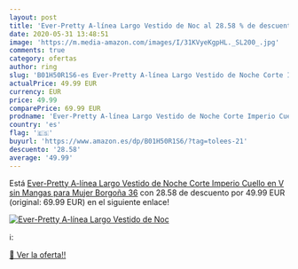 ```yaml
---
layout: post
title: 'Ever-Pretty A-línea Largo Vestido de Noc al 28.58 % de descuento'
date: 2020-05-31 13:48:51
image: 'https://m.media-amazon.com/images/I/31KVyeKgpHL._SL200_.jpg'
comments: true
category: ofertas
author: ring
slug: 'B01H50R1S6-es Ever-Pretty A-línea Largo Vestido de Noche Corte Imperio Cuello en V sin Mangas para Mujer Borgoña 36'
actualPrice: 49.99 EUR
currency: EUR
price: 49.99
comparePrice: 69.99 EUR
prodname: 'Ever-Pretty A-línea Largo Vestido de Noche Corte Imperio Cuello en V sin Mangas para Mujer Borgoña 36'
country: 'es'
flag: '🇪🇸'
buyurl: 'https://www.amazon.es/dp/B01H50R1S6/?tag=tolees-21'
descuento: '28.58'
average: '49.99'
---
```


Está [Ever-Pretty A-línea Largo Vestido de Noche Corte Imperio Cuello en V sin Mangas para Mujer Borgoña 36](https://www.amazon.es/dp/B01H50R1S6/?tag=tolees-21) con 28.58 de descuento por 49.99 EUR (original: 69.99 EUR) en el siguiente enlace!

[![Ever-Pretty A-línea Largo Vestido de Noc](https://m.media-amazon.com/images/I/31KVyeKgpHL._SL200_.jpg)](https://www.amazon.es/dp/B01H50R1S6/?tag=tolees-21)

ℹ️:


[🛒 Ver la oferta!!](https://www.amazon.es/dp/B01H50R1S6/?tag=tolees-21)
